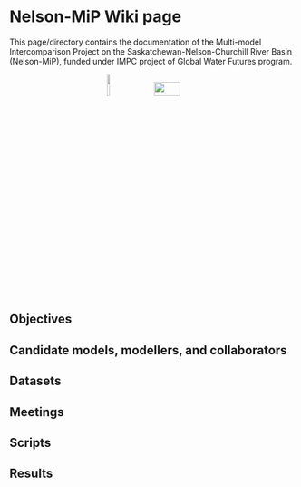 # Nelson-MiP Wiki page

This page/directory contains the documentation of the Multi-model Intercomparison Project on the Saskatchewan-Nelson-Churchill River Basin (Nelson-MiP), funded under IMPC project of Global Water Futures program.
<p align="center">
   <img src="https://github.com/MIsmlAhmed/Nelson-MiP/blob/main/Wiki_info/img/logos/gwf_globe.png" width="9.5%" height="10%" />
   <img src="https://github.com/MIsmlAhmed/Nelson-MiP/blob/main/Wiki_info/img/logos/IMPC_Horizontal_FC.png" width="30%" height="8%" />
</p>

## Objectives


## Candidate models, modellers, and collaborators


## Datasets


## Meetings

## Scripts

## Results
